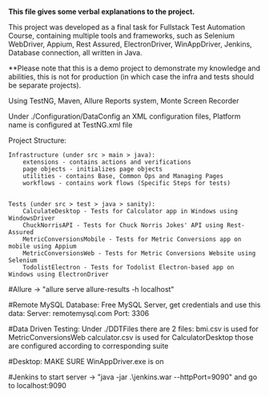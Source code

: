 **This file gives some verbal explanations to the project.**

This project was developed as a final task for Fullstack Test Automation Course, containing multiple tools and frameworks,
such as Selenium WebDriver, Appium, Rest Assured, ElectronDriver, WinAppDriver, Jenkins, Database connection, all written in Java.

**Please note that this is a demo project to demonstrate my knowledge and abilities, this is not for production (in which case the infra and tests should be separate projects).

Using TestNG, Maven, Allure Reports system, Monte Screen Recorder

Under ./Configuration/DataConfig an XML configuration files, Platform name is configured at TestNG.xml file

Project Structure:
    
    Infrastructure (under src > main > java):
        extensions - contains actions and verifications
        page objects - initializes page objects
        utilities - contains Base, Common Ops and Managing Pages
        workflows - contains work flows (Specific Steps for tests)

    
    Tests (under src > test > java > sanity):
        CalculateDesktop - Tests for Calculator app in Windows using WindowsDriver
        ChuckNorrisAPI - Tests for Chuck Norris Jokes' API using Rest-Assured
        MetricConversionsMobile - Tests for Metric Conversions app on mobile using Appium
        MetricConversionsWeb - Tests for Metric Conversions Website using Selenium
        TodolistElectron - Tests for Todolist Electron-based app on Windows using ElectronDriver

#Allure -> "allure serve allure-results -h localhost"

#Remote MySQL Database:
    Free MySQL Server, get credentials and use this data:
    Server: remotemysql.com
    Port: 3306

#Data Driven Testing:
    Under ./DDTFiles there are 2 files:
        bmi.csv is used for MetricConversionsWeb
        calculator.csv is used for CalculatorDesktop
    those are configured according to corresponding suite

#Desktop:
    MAKE SURE WinAppDriver.exe is on

#Jenkins
    to start server -> "java -jar .\jenkins.war --httpPort=9090"
    and go to localhost:9090
